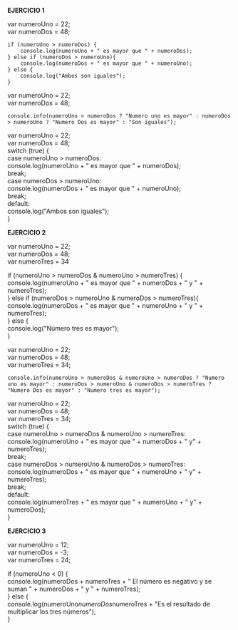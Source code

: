 **EJERCICIO 1**


var numeroUno = 22;  
var numeroDos = 48;


    if (numeroUno > numeroDos) {
        console.log(numeroUno + " es mayor que " + numeroDos);
    } else if (numeroDos > numeroUno){
        console.log(numeroDos + " es mayor que " + numeroUno);
    } else {
        console.log("Ambos son iguales");
    }


var numeroUno = 22;  
var numeroDos = 48;

    console.info(numeroUno > numeroDos ? "Numero uno es mayor" : numeroDos > numeroUno ? "Numero Dos es mayor" : "Son iguales");
    
    

var numeroUno = 22;  
var numeroDos = 48;  
switch (true) {  
  case numeroUno > numeroDos:  
    console.log(numeroUno + " es mayor que " + numeroDos);  
    break;  
  case numeroDos > numeroUno:  
    console.log(numeroDos + " es mayor que " + numeroUno);  
    break;  
  default:  
    console.log("Ambos son iguales");  
}  


**EJERCICIO 2**

var numeroUno = 22;  
var numeroDos = 48;  
var numeroTres = 34

if (numeroUno > numeroDos & numeroUno > numeroTres) {  
    console.log(numeroUno + " es mayor que " + numeroDos + " y " + numeroTres);  
} else if (numeroDos > numeroUno & numeroDos > numeroTres){  
    console.log(numeroDos + " es mayor que " + numeroUno + " y " + numeroTres);  
} else {  
    console.log("Número tres es mayor");  
}  



var numeroUno = 22;  
var numeroDos = 48;  
var numeroTres = 34;  

    console.info(numeroUno > numeroDos & numeroUno > numeroDos ? "Numero uno es mayor" : numeroDos > numeroUno & numeroDos > numeroTres ? "Numero Dos es mayor" : "Numero tres es mayor");
    


var numeroUno = 22;  
var numeroDos = 48;  
var numeroTres = 34;  
switch (true) {  
  case numeroUno > numeroDos & numeroUno > numeroTres:  
    console.log(numeroUno + " es mayor que " + numeroDos + " y" + numeroTres);  
    break;  
  case numeroDos > numeroUno & numeroDos > numeroTres:  
    console.log(numeroDos + " es mayor que " + numeroUno + " y" + numeroTres);  
    break;  
  default:  
    console.log(numeroTres + " es mayor que " + numeroUno + " y" + numeroDos);  
}  



**EJERCICIO 3**

var numeroUno = 12;  
var numeroDos = -3;  
var numeroTres = 24;  

if (numeroUno < 0) {  
        console.log(numeroDos + numeroTres + " El número es negativo y se suman " + numeroDos + " y " + numeroTres);  
    } else {  
        console.log(numeroUno*numeroDos*numeroTres + "Es el resultado de multiplicar los tres números");  
    }  


